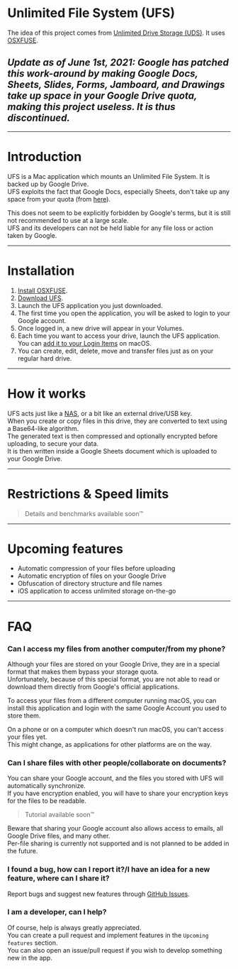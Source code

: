# Unlimited File System (UFS)

The idea of this project comes from [Unlimited Drive Storage (UDS)](https://github.com/stewartmcgown/uds). It uses [OSXFUSE](https://github.com/osxfuse/osxfuse).

## *Update as of June 1st, 2021: Google has patched this work-around by making Google Docs, Sheets, Slides, Forms, Jamboard, and Drawings take up space in your Google Drive quota, making this project useless. It is thus discontinued.*

---

# Introduction

UFS is a Mac application which mounts an Unlimited File System. It is backed up by Google Drive.\
UFS exploits the fact that Google Docs, especially Sheets, don't take up any space from your quota (from [here](https://support.google.com/drive/answer/6374270?hl=en)).

This does not seem to be explicitly forbidden by Google's terms, but it is still not recommended to use at a large scale.\
UFS and its developers can not be held liable for any file loss or action taken by Google.

---

# Installation

1. [Install OSXFUSE](https://github.com/osxfuse/osxfuse/releases).
2. [Download UFS](https://github.com/au2001/UFS/releases).
3. Launch the UFS application you just downloaded.
4. The first time you open the application, you will be asked to login to your Google account.
5. Once logged in, a new drive will appear in your Volumes.
6. Each time you want to access your drive, launch the UFS application. You can [add it to your Login Items](https://support.apple.com/kb/PH25590?locale=en_US) on macOS.
7. You can create, edit, delete, move and transfer files just as on your regular hard drive.

---

# How it works

UFS acts just like a [NAS](https://en.wikipedia.org/wiki/Network-attached_storage), or a bit like an external drive/USB key.\
When you create or copy files in this drive, they are converted to text using a Base64-like algorithm.\
The generated text is then compressed and optionally encrypted before uploading, to secure your data.\
It is then written inside a Google Sheets document which is uploaded to your Google Drive.

---

# Restrictions & Speed limits

> Details and benchmarks available soon™

---

# Upcoming features

- Automatic compression of your files before uploading
- Automatic encryption of files on your Google Drive
- Obfuscation of directory structure and file names
- iOS application to access unlimited storage on-the-go

---

# FAQ

### Can I access my files from another computer/from my phone?

Although your files are stored on your Google Drive, they are in a special format that makes them bypass your storage quota.\
Unfortunately, because of this special format, you are not able to read or download them directly from Google's official applications.

To access your files from a different computer running macOS, you can install this application and login with the same Google Account you used to store them.

On a phone or on a computer which doesn't run macOS, you can't access your files yet.\
This might change, as applications for other platforms are on the way.

### Can I share files with other people/collaborate on documents?

You can share your Google account, and the files you stored with UFS will automatically synchronize.\
If you have encryption enabled, you will have to share your encryption keys for the files to be readable.
> Tutorial available soon™

Beware that sharing your Google account also allows access to emails, all Google Drive files, and many other.\
Per-file sharing is currently not supported and is not planned to be added in the future.

### I found a bug, how can I report it?/I have an idea for a new feature, where can I share it?

Report bugs and suggest new features through [GitHub Issues](https://github.com/au2001/UFS/issues).

### I am a developer, can I help?

Of course, help is always greatly appreciated.\
You can create a pull request and implement features in the `Upcoming features` section.\
You can also open an issue/pull request if you wish to develop something new in the app.
